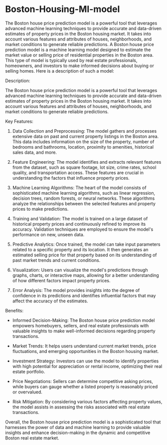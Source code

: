 

# Boston-Housing-Ml-model
The Boston house price prediction model is a powerful tool that leverages advanced machine learning techniques to provide accurate and data-driven estimates of property prices in the Boston housing market. It takes into account various features and attributes of houses, neighborhoods, and market conditions to generate reliable predictions.
A Boston house price prediction model is a machine learning model designed to estimate the market value or selling price of residential properties in the Boston area. This type of model is typically used by real estate professionals, homeowners, and investors to make informed decisions about buying or selling homes. Here is a description of such a model:

Description:

The Boston house price prediction model is a powerful tool that leverages advanced machine learning techniques to provide accurate and data-driven estimates of property prices in the Boston housing market. It takes into account various features and attributes of houses, neighborhoods, and market conditions to generate reliable predictions.

Key Features:

1. Data Collection and Preprocessing: The model gathers and processes extensive data on past and current property listings in the Boston area. This data includes information on the size of the property, number of bedrooms and bathrooms, location, proximity to amenities, historical sales data, and more.

2. Feature Engineering: The model identifies and extracts relevant features from the dataset, such as square footage, lot size, crime rates, school quality, and transportation access. These features are crucial in understanding the factors that influence property prices.

3. Machine Learning Algorithms: The heart of the model consists of sophisticated machine learning algorithms, such as linear regression, decision trees, random forests, or neural networks. These algorithms analyze the relationships between the selected features and property prices to make predictions.

4. Training and Validation: The model is trained on a large dataset of historical property prices and continuously refined to improve its accuracy. Validation techniques are employed to ensure the model's performance on new, unseen data.

5. Predictive Analytics: Once trained, the model can take input parameters related to a specific property and its location. It then generates an estimated selling price for that property based on its understanding of past market trends and current conditions.

6. Visualization: Users can visualize the model's predictions through graphs, charts, or interactive maps, allowing for a better understanding of how different factors impact property prices.

7. Error Analysis: The model provides insights into the degree of confidence in its predictions and identifies influential factors that may affect the accuracy of the estimates.

Benefits:

- Informed Decision-Making: The Boston house price prediction model empowers homebuyers, sellers, and real estate professionals with valuable insights to make well-informed decisions regarding property transactions.

- Market Trends: It helps users understand current market trends, price fluctuations, and emerging opportunities in the Boston housing market.

- Investment Strategy: Investors can use the model to identify properties with high potential for appreciation or rental income, optimizing their real estate portfolio.

- Price Negotiations: Sellers can determine competitive asking prices, while buyers can gauge whether a listed property is reasonably priced or overvalued.

- Risk Mitigation: By considering various factors affecting property values, the model assists in assessing the risks associated with real estate transactions.

Overall, the Boston house price prediction model is a sophisticated tool that harnesses the power of data and machine learning to provide valuable insights and enhance decision-making in the dynamic and competitive Boston real estate market.
